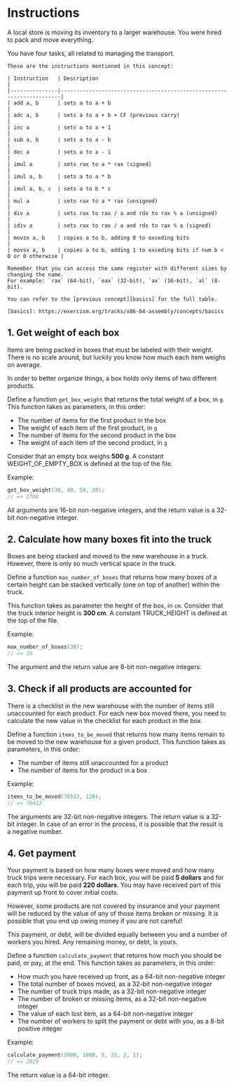 # Instructions

A local store is moving its inventory to a larger warehouse.
You were hired to pack and move everything.

You have four tasks, all related to managing the transport.

~~~~exercism/note
These are the instructions mentioned in this concept:

| Instruction   | Description                                                          |
|---------------|----------------------------------------------------------------------|
| add a, b      | sets a to a + b                                                      |
| adc a, b      | sets a to a + b + CF (previous carry)                                |
| inc a         | sets a to a + 1                                                      |
| sub a, b      | sets a to a - b                                                      |
| dec a         | sets a to a - 1                                                      |
| imul a        | sets rax to a * rax (signed)                                         |
| imul a, b     | sets a to a * b                                                      |
| imul a, b, c  | sets a to b * c                                                      |
| mul a         | sets rax to a * rax (unsigned)                                       |
| div a         | sets rax to rax / a and rdx to rax % a (unsigned)                    |
| idiv a        | sets rax to rax / a and rdx to rax % a (signed)                      |
| movzx a, b    | copies a to b, adding 0 to exceding bits                             |
| movsx a, b    | copies a to b, adding 1 to exceding bits if num b < 0 or 0 otherwise |
~~~~

~~~~exercism/note
Remember that you can access the same register with different sizes by changing the name.
For example: `rax` (64-bit), `eax` (32-bit), `ax` (16-bit), `al` (8-bit).

You can refer to the [previous concept][basics] for the full table.

[basics]: https://exercism.org/tracks/x86-64-assembly/concepts/basics
~~~~

## 1. Get weight of each box

Items are being packed in boxes that must be labeled with their weight.
There is no scale around, but luckily you know how much each item weighs on average.

In order to better organize things, a box holds only items of two different products.

Define a function `get_box_weight` that returns the total weight of a box, in `g`.
This function takes as parameters, in this order:

- The number of items for the first product in the box
- The weight of each item of the first product, in `g`
- The number of items for the second product in the box
- The weight of each item of the second product, in `g`

Consider that an empty box weighs **500 g**.
A constant WEIGHT_OF_EMPTY_BOX is defined at the top of the file.

Example:

```c
get_box_weight(30, 40, 50, 20);
// => 2700
```

All arguments are 16-bit non-negative integers, and the return value is a 32-bit non-negative integer.

## 2. Calculate how many boxes fit into the truck

Boxes are being stacked and moved to the new warehouse in a truck.
However, there is only so much vertical space in the truck.

Define a function `max_number_of_boxes` that returns how many boxes of a certain height can be stacked vertically (one on top of another) within the truck.

This function takes as parameter the height of the box, in `cm`.
Consider that the truck interior height is **300 cm**.
A constant TRUCK_HEIGHT is defined at the top of the file.

Example:

```c
max_number_of_boxes(30);
// => 10
```

The argument and the return value are 8-bit non-negative integers.

## 3. Check if all products are accounted for

There is a checklist in the new warehouse with the number of items still unaccounted for each product.
For each new box moved there, you need to calculate the new value in the checklist for each product in the box.

Define a function `items_to_be_moved` that returns how many items remain to be moved to the new warehouse for a given product.
This function takes as parameters, in this order:

- The number of items still unaccounted for a product
- The number of items for the product in a box

Example:

```c
items_to_be_moved(76532, 120);
// => 76412
```

The arguments are 32-bit non-negative integers.
The return value is a 32-bit integer.
In case of an error in the process, it is possible that the result is a negative number.

## 4. Get payment

Your payment is based on how many boxes were moved and how many truck trips were necessary.
For each box, you will be paid **5 dollars** and for each trip, you will be paid **220 dollars**.
You may have received part of this payment up front to cover initial costs.

However, some products are not covered by insurance and your payment will be reduced by the value of any of those items broken or missing.
It is possible that you end up owing money if you are not careful!

This payment, or debt, will be divided equally between you and a number of workers you hired.
Any remaining money, or debt, is yours.

Define a function `calculate_payment` that returns how much you should be paid, or pay, at the end.
This function takes as parameters, in this order:

- How much you have received up front, as a 64-bit non-negative integer
- The total number of boxes moved, as a 32-bit non-negative integer
- The number of truck trips made, as a 32-bit non-negative integer
- The number of broken or missing items, as a 32-bit non-negative integer
- The value of each lost item, as a 64-bit non-negative integer
- The number of workers to split the payment or debt with you, as a 8-bit positive integer

Example:

```c
calculate_payment(2000, 1000, 5, 21, 2, 1);
// => 2029
```

The return value is a 64-bit integer.
